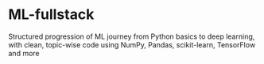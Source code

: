 # ML-fullstack
Structured progression of ML journey from Python basics to deep learning, with clean, topic-wise code using NumPy, Pandas, scikit-learn, TensorFlow and more
